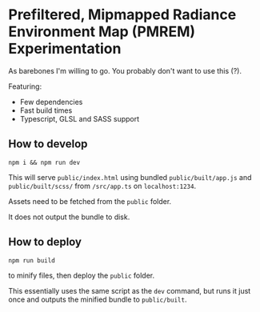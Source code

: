 # Prefiltered, Mipmapped Radiance Environment Map (PMREM) Experimentation

As barebones I'm willing to go. You probably don't want to use this (?).

Featuring: 

- Few dependencies
- Fast build times
- Typescript, GLSL and SASS support

## How to develop

```cli
npm i && npm run dev
```

This will serve `public/index.html` using bundled `public/built/app.js` and `public/built/scss/` from `/src/app.ts` on `localhost:1234`.

Assets need to be fetched from the `public` folder.

It does not output the bundle to disk.

## How to deploy

```cli
npm run build
```

to minify files, then deploy the `public` folder.

This essentially uses the same script as the `dev` command, but runs it just once and outputs the minified bundle to `public/built`.

